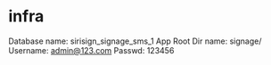 # infra
Database name: sirisign_signage_sms_1
App Root Dir name: signage/
Username: admin@123.com
Passwd: 123456
